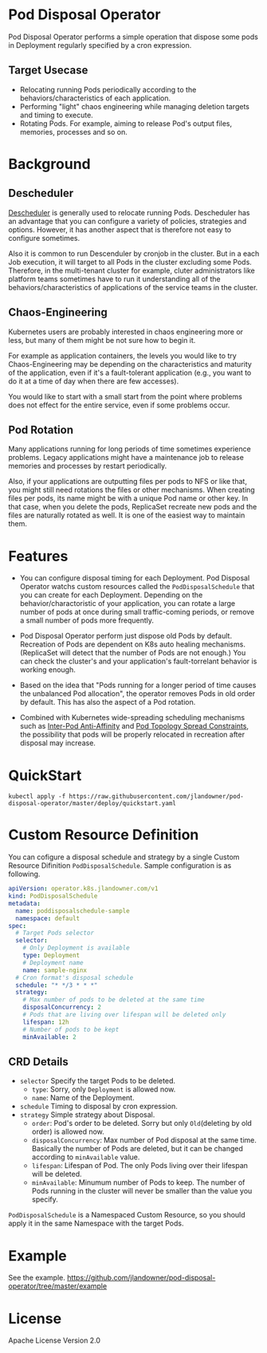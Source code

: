 # Pod Disposal Operator

Pod Disposal Operator performs a simple operation that dispose some pods in Deployment regularly specified by a cron expression.

## Target Usecase

- Relocating running Pods periodically according to the behaviors/characteristics of each application.
- Performing "light" chaos engineering while managing deletion targets and timing to execute.
- Rotating Pods. For example, aiming to release Pod's output files, memories, processes and so on.

# Background

## Descheduler
[Descheduler](https://github.com/kubernetes-sigs/descheduler) is generally used to relocate running Pods.
Descheduler has an advantage that you can configure a variety of policies, strategies and options.
However, it has another aspect that is therefore not easy to configure sometimes.

Also it is common to run Descenduler by cronjob in the cluster. But in a each Job execution, it will target to all Pods in the cluster excluding some Pods.
Therefore, in the multi-tenant cluster for example, cluter administrators like platform teams sometimes have to run it understanding all of the behaviors/characteristics of applications of the service teams in the cluster.

## Chaos-Engineering
Kubernetes users are probably interested in chaos engineering more or less, but many of them might be not sure how to begin it.

For example as application containers, the levels you would like to try Chaos-Engineering may be depending on the characteristics and maturity of the application, even if it's a fault-tolerant application (e.g., you want to do it at a time of day when there are few accesses).

You would like to start with a small start from the point where problems does not effect for the entire service, even if some problems occur.

## Pod Rotation
Many applications running for long periods of time sometimes experience problems.
Legacy applications might have a maintenance job to release memories and processes by restart periodically.

Also, if your applications are outputting files per pods to NFS or like that, you might still need rotations the files or other mechanisms.
When creating files per pods, its name might be with a unique Pod name or other key.
In that case, when you delete the pods, ReplicaSet recreate new pods and the files are naturally rotated as well.
It is one of the easiest way to maintain them.

# Features
- You can configure disposal timing for each Deployment.
Pod Disposal Operator watchs custom resources called the `PodDisposalSchedule` that you can create for each Deployment.
Depending on the behavior/charactoristic of your application, you can rotate a large number of pods at once during small traffic-coming periods, or remove a small number of pods more frequently.

- Pod Disposal Operator perform just dispose old Pods by default. Recreation of Pods are dependent on K8s auto healing mechanisms. (ReplicaSet will detect that the number of Pods are not enough.)
You can check the cluster's and your application's fault-torrelant behavior is working enough.

- Based on the idea that "Pods running for a longer period of time causes the unbalanced Pod allocation", the operator removes Pods in old order by default.
This has also the aspect of a Pod rotation.

- Combined with Kubernetes wide-spreading scheduling mechanisms such as [Inter-Pod Anti-Affinity](https://kubernetes.io/ja/docs/concepts/configuration/assign-pod-node/#inter-pod-affinity-anti-affinity) and [Pod Topology Spread Constraints](https://kubernetes.io/docs/concepts/workloads/pods/pod-topology-spread-constraints/), the possibility that pods will be properly relocated in recreation after disposal may increase.

# QuickStart
```shell
kubectl apply -f https://raw.githubusercontent.com/jlandowner/pod-disposal-operator/master/deploy/quickstart.yaml
```

# Custom Resource Definition

You can cofigure a disposal schedule and strategy by a single Custom Resource Difinition `PodDisposalSchedule`.
Sample configuration is as following.

```yaml
apiVersion: operator.k8s.jlandowner.com/v1
kind: PodDisposalSchedule
metadata:
  name: poddisposalschedule-sample
  namespace: default
spec:
  # Target Pods selector
  selector:
    # Only Deployment is available
    type: Deployment
    # Deployment name
    name: sample-nginx
  # Cron format's disposal schedule
  schedule: "* */3 * * *"
  strategy:
    # Max number of pods to be deleted at the same time
    disposalConcurrency: 2
    # Pods that are living over lifespan will be deleted only
    lifespan: 12h
    # Number of pods to be kept
    minAvailable: 2
```

## CRD Details

- `selector`
Specify the target Pods to be deleted.
  - `type`:
  Sorry, only `Deployment` is allowed now.
  - `name`:
  Name of the Deployment.
- `schedule`
Timing to disposal by cron expression.
- `strategy`
Simple strategy about Disposal.
  - `order`:
  Pod's order to be deleted. Sorry but only `Old`(deleting by old order) is allowed now.
  - `disposalConcurrency`:
  Max number of Pod disposal at the same time. Basically the number of Pods are deleted, but it can be changed according to `minAvailable` value.
  - `lifespan`:
  Lifespan of Pod. The only Pods living over their lifespan will be deleted.
  - `minAvailable`:
  Minumum number of Pods to keep. The number of Pods running in the cluster will never be smaller than the value you specify.

`PodDisposalSchedule` is a Namespaced Custom Resource, so you should apply it in the same Namespace with the target Pods.

# Example
See the example.
https://github.com/jlandowner/pod-disposal-operator/tree/master/example

# License
Apache License Version 2.0